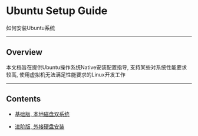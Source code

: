 # Ubuntu Setup Guide

如何安装Ubuntu系统

---

## Overview

本文档旨在提供Ubuntu操作系统Native安装配置指导, 支持某些对系统性能要求较高, 使用虚拟机无法满足性能要求的Linux开发工作

---

## Contents

* [基础版, 本地磁盘双系统](doc/ubuntu-windows/Ubuntu双系统.pdf)

* [进阶版, 外接硬盘安装](doc/external-disk/README.md)